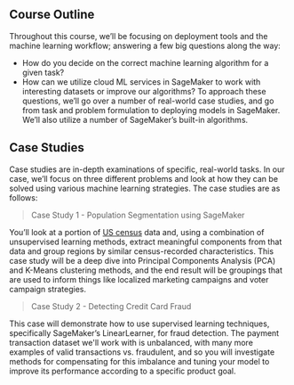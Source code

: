 ## Course Outline
Throughout this course, we’ll be focusing on deployment tools and the machine learning workflow; answering a few big questions along the way:

* How do you decide on the correct machine learning algorithm for a given task?
* How can we utilize cloud ML services in SageMaker to work with interesting datasets or improve our algorithms?
To approach these questions, we’ll go over a number of real-world case studies, and go from task and problem formulation to deploying models in SageMaker. We’ll also utilize a number of SageMaker’s built-in algorithms.

## Case Studies
Case studies are in-depth examinations of specific, real-world tasks. In our case, we’ll focus on three different problems and look at how they can be solved using various machine learning strategies. The case studies are as follows:

> Case Study 1 - Population Segmentation using SageMaker

You’ll look at a portion of [US census](https://www.census.gov/data.html) data and, using a combination of unsupervised learning methods, extract meaningful components from that data and group regions by similar census-recorded characteristics. This case study will be a deep dive into Principal Components Analysis (PCA) and K-Means clustering methods, and the end result will be groupings that are used to inform things like localized marketing campaigns and voter campaign strategies.

> Case Study 2 - Detecting Credit Card Fraud

This case will demonstrate how to use supervised learning techniques, specifically SageMaker’s LinearLearner, for fraud detection. The payment transaction dataset we'll work with is unbalanced, with many more examples of valid transactions vs. fraudulent, and so you will investigate methods for compensating for this imbalance and tuning your model to improve its performance according to a specific product goal.

